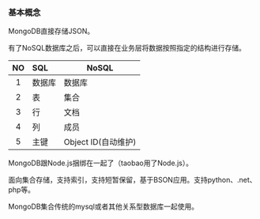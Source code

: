 ### 基本概念

MongoDB直接存储JSON。



有了NoSQL数据库之后，可以直接在业务层将数据按照指定的结构进行存储。



|  NO  | SQL  | NoSQL           |
| :--: | :--- | --------------- |
|  1   | 数据库  | 数据库             |
|  2   | 表    | 集合              |
|  3   | 行    | 文档              |
|  4   | 列    | 成员              |
|  5   | 主键   | Object ID(自动维护) |



MongoDB跟Node.js捆绑在一起了（taobao用了Node.js）。



面向集合存储，支持索引，支持短暂保留，基于BSON应用。支持python、.net、php等。



MongoDB集合传统的mysql或者其他关系型数据库一起使用。



